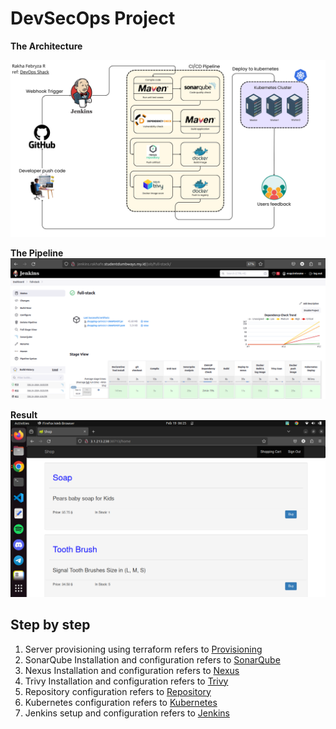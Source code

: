 # DevSecOps Project

**The Architecture**

![enter image description here](https://github.com/RakhaFe21/DevSecOps-Project/blob/main/assets/Proses%20management%20%281%29.png?raw=true)

**The Pipeline**
![enter image description here](https://github.com/RakhaFe21/DevSecOps-Project/blob/main/assets/Screenshot%20from%202024-02-18%2021-17-59.png?raw=true)

**Result**
![enter image description here](https://github.com/RakhaFe21/DevSecOps-Project/blob/main/assets/Screenshot%20from%202024-02-19%2006-25-22.png?raw=true)

## Step by step
1. Server provisioning using terraform refers to [Provisioning](Provisioning/README.md)
2. SonarQube Installation and configuration refers to [SonarQube](SonarQube/README.md)
3. Nexus Installation and configuration refers to [Nexus](Nexus/README.md)
4. Trivy Installation and configuration refers to [Trivy](Trivy/README.md)
5. Repository configuration refers to [Repository](Repository)
6. Kubernetes configuration refers to [Kubernetes](Kubernetes/README.md)
7. Jenkins setup and configuration refers to [Jenkins](Jenkins/README.md)

